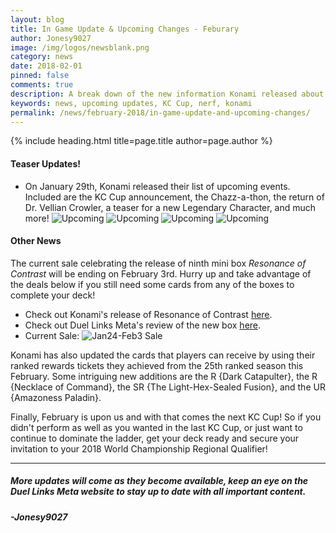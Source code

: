 ```yaml
---
layout: blog
title: In Game Update & Upcoming Changes - Feburary
author: Jonesy9027
image: /img/logos/newsblank.png
category: news
date: 2018-02-01
pinned: false
comments: true
description: A break down of the new information Konami released about KC Cup and Upcoming Updates.
keywords: news, upcoming updates, KC Cup, nerf, konami
permalink: /news/february-2018/in-game-update-and-upcoming-changes/
---
```


{% include heading.html title=page.title author=page.author %}

#### Teaser Updates!
* On January 29th, Konami released their list of upcoming events. Included are the KC Cup announcement, the Chazz-a-thon, the return of Dr. Vellian Crowler, a teaser for a new Legendary Character, and much more!
![Upcoming](https://i.imgur.com/43tELd0.png)
![Upcoming](https://i.imgur.com/NYZT285.png)
![Upcoming](https://i.imgur.com/TCQ6Gvs.png)
![Upcoming](https://i.imgur.com/ojWEfGc.png)
#### Other News
The current sale celebrating the release of ninth mini box *Resonance of Contrast* will be ending on February 3rd. Hurry up and take advantage of the deals below if you still need some cards from any of the boxes to complete your deck!

* Check out Konami's release of Resonance of Contrast [here](https://www.konami.com/yugioh/duel_links/en/box/resonance_of_contrast/).
* Check out Duel Links Meta's review of the new box [here](https://www.youtube.com/watch?v=EOgZ2VpCANQ).
* Current Sale:
  ![Jan24-Feb3 Sale](https://i.imgur.com/dmkDE4P.png)

Konami has also updated the cards that players can receive by using their ranked rewards tickets they achieved from the 25th ranked season this February. Some intriguing new additions are the R {Dark Catapulter}, the R {Necklace of Command}, the SR {The Light-Hex-Sealed Fusion}, and the UR {Amazoness Paladin}.

Finally, February is upon us and with that comes the next KC Cup! So if you didn't perform as well as you wanted in the last KC Cup, or just want to continue to dominate the ladder, get your deck ready and secure your invitation to your 2018 World Championship Regional Qualifier!

---
##### More updates will come as they become available, keep an eye on the Duel Links Meta website to stay up to date with all important content.
##### -Jonesy9027
